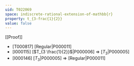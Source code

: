 ```yaml
---
uid: T022069
space: indiscrete-rational-extension-of-mathbb{r}
property: t_{3-frac{1}{2}}
value: false
---
```

[[Proof]]

* [T000817] [Regular|P000011]
* [I000115] [$T_{3 \frac{1}{2}}$|P000006] => [$T_3$|P000005]
* [I000146] [$T_3$|P000005] => [Regular|P000011]

